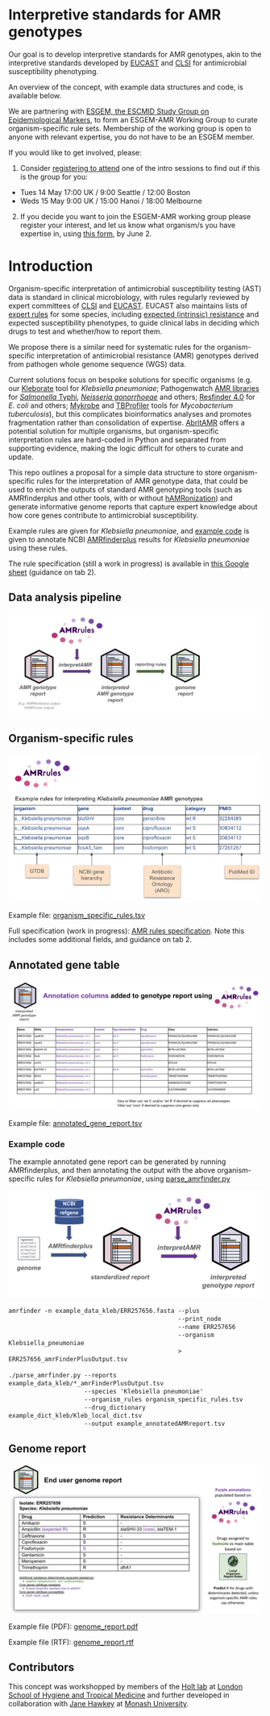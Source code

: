 # Interpretive standards for AMR genotypes

Our goal is to develop interpretive standards for AMR genotypes, akin to the interpretive standards developed by [EUCAST](https://www.eucast.org/) and [CLSI](https://clsi.org/) for antimicrobial susceptibility phenotyping. 

An overview of the concept, with example data structures and code, is available below.

We are partnering with [ESGEM, the ESCMID Study Group on Epidemiological Markers](https://www.escmid.org/esgem/), to form an ESGEM-AMR Working Group to curate organism-specific rule sets. Membership of the working group is open to anyone with relevant expertise, you do not have to be an ESGEM member. 

If you would like to get involved, please:

1. Consider [registering to attend](https://forms.gle/9cBP821bDmyyaVZe8) one of the intro sessions to find out if this is the group for you:
* Tues 14 May 17:00 UK / 9:00 Seattle / 12:00 Boston
* Weds 15 May 9:00 UK /  15:00 Hanoi / 18:00 Melbourne
2. If you decide you want to join the ESGEM-AMR working group please register your interest, and let us know what organism/s you have expertise in, using [this form](https://forms.gle/QjvQNuB3vCHGMiiA7), by June 2.


# Introduction

Organism-specific interpretation of antimicrobial susceptibility testing (AST) data is standard in clinical microbiology, with rules regularly reviewed by expert committees of [CLSI](https://clsi.org/) and [EUCAST](https://www.eucast.org/). EUCAST also maintains lists of [expert rules](https://www.eucast.org/expert_rules_and_expected_phenotypes) for some species, including [expected (intrinsic) resistance](https://www.eucast.org/expert_rules_and_expected_phenotypes/expected_phenotypes) and expected susceptibility phenotypes, to guide clinical labs in deciding which drugs to test and whether/how to report them.

We propose there is a similar need for systematic rules for the organism-specific interpretation of antimicrobial resistance (AMR) genotypes derived from pathogen whole genome sequence (WGS) data.

Current solutions focus on bespoke solutions for specific organisms (e.g. our [Kleborate](https://github.com/klebgenomics/Kleborate) tool for _Klebsiella pneumoniae_; Pathogenwatch [AMR libraries](https://gitlab.com/cgps/pathogenwatch/amr-libraries) for [_Salmonella_ Typhi](https://doi.org/10.1038/s41467-021-23091-2), [_Neisseria gonorrhoeae_](https://doi.org/10.1186/s13073-021-00858-2) and others; [Resfinder 4.0](https://bitbucket.org/genomicepidemiology/resfinder_db/src/master/) for _E. coli_ and others; [Mykrobe](https://github.com/Mykrobe-tools/mykrobe) and [TBProfiler](https://github.com/jodyphelan/TBProfiler) tools for _Mycobacterium tuberculosis_), but this complicates bioinformatics analyses and promotes fragmentation rather than consolidation of expertise. [AbritAMR](https://github.com/MDU-PHL/abritamr) offers a potential solution for multiple organisms, but organism-specific interpretation rules are hard-coded in Python and separated from supporting evidence, making the logic difficult for others to curate and update.

This repo outlines a proposal for a simple data structure to store organism-specific rules for the interpretation of AMR genotype data, that could be used to enrich the outputs of standard AMR genotyping tools (such as AMRfinderplus and other tools, with or without [hAMRonization](https://github.com/pha4ge/hAMRonization)) and generate informative genome reports that capture expert knowledge about how core genes contribute to antimicrobial susceptibility.

Example rules are given for _Klebsiella pneumoniae_, and [example code](https://github.com/interpretAMR/AMRrules/blob/main/parse_amrfinder.py) is given to annotate NCBI [AMRfinderplus](https://www.ncbi.nlm.nih.gov/pathogens/antimicrobial-resistance/AMRFinder/) results for _Klebsiella pneumoniae_ using these rules.

The rule specification (still a work in progress) is available in [this Google sheet](https://docs.google.com/spreadsheets/d/1N0HXK8T5EH-4XDonvW5RmAm8tJTb1RlIMB1oF2x4ss8/edit?usp=sharing) (guidance on tab 2).


## Data analysis pipeline

<img src="pipeline.png" width="800">

## Organism-specific rules
![rules_table](organism_specific_rules.png?raw=true)

Example file: [organism_specific_rules.tsv](organism_specific_rules.tsv)

Full specification (work in progress): [AMR rules specification](https://docs.google.com/spreadsheets/d/1N0HXK8T5EH-4XDonvW5RmAm8tJTb1RlIMB1oF2x4ss8/edit?usp=sharing). Note this includes some additional fields, and guidance on tab 2.

## Annotated gene table
![annotated_gene_report](annotated_gene_report.png?raw=true)

Example file: [annotated_gene_report.tsv](annotated_gene_report.tsv)

### Example code

The example annotated gene report can be generated by running AMRfinderplus, and then annotating the output with the above organism-specific rules for _Klebsiella pneumoniae_, using [parse_amrfinder.py](parse_amrfinder.py)

<img src="amrfinder_pipeline.png" width="600">

```
amrfinder -n example_data_kleb/ERR257656.fasta --plus
                                               --print_node
                                               --name ERR257656
                                               --organism Klebsiella_pneumoniae
                                               > ERR257656_amrFinderPlusOutput.tsv

./parse_amrfinder.py --reports example_data_kleb/*_amrFinderPlusOutput.tsv 
                     --species 'Klebsiella pneumoniae'
                     --organism_rules organism_specific_rules.tsv
                     --drug_dictionary example_dict_kleb/Kleb_local_dict.tsv
                     --output example_annotatedAMRreport.tsv
```

## Genome report
![genome_report](genome_report.png?raw=true)

Example file (PDF): [genome_report.pdf](genome_report.pdf)

Example file (RTF): [genome_report.rtf](genome_report.rtf)

## Contributors
This concept was workshopped by members of the [Holt lab](https://holtlab.net) at [London School of Hygiene and Tropical Medicine](https://www.lshtm.ac.uk) and further developed in collaboration with [Jane Hawkey](https://github.com/jhawkey) at [Monash University](https://research.monash.edu/en/persons/jane-hawkey).
